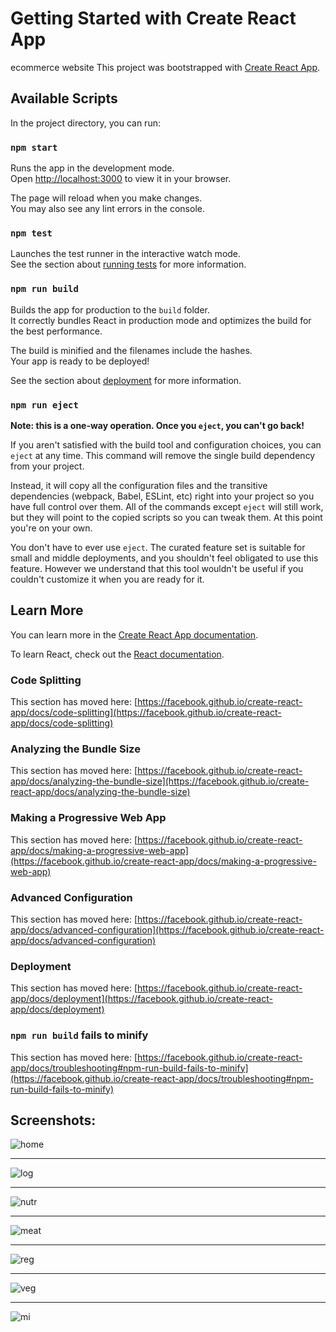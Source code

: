 # Getting Started with Create React App
ecommerce website
This project was bootstrapped with [Create React App](https://github.com/facebook/create-react-app).

## Available Scripts

In the project directory, you can run:

### `npm start`

Runs the app in the development mode.\
Open [http://localhost:3000](http://localhost:3000) to view it in your browser.

The page will reload when you make changes.\
You may also see any lint errors in the console.

### `npm test`

Launches the test runner in the interactive watch mode.\
See the section about [running tests](https://facebook.github.io/create-react-app/docs/running-tests) for more information.

### `npm run build`

Builds the app for production to the `build` folder.\
It correctly bundles React in production mode and optimizes the build for the best performance.

The build is minified and the filenames include the hashes.\
Your app is ready to be deployed!

See the section about [deployment](https://facebook.github.io/create-react-app/docs/deployment) for more information.

### `npm run eject`

**Note: this is a one-way operation. Once you `eject`, you can't go back!**

If you aren't satisfied with the build tool and configuration choices, you can `eject` at any time. This command will remove the single build dependency from your project.

Instead, it will copy all the configuration files and the transitive dependencies (webpack, Babel, ESLint, etc) right into your project so you have full control over them. All of the commands except `eject` will still work, but they will point to the copied scripts so you can tweak them. At this point you're on your own.

You don't have to ever use `eject`. The curated feature set is suitable for small and middle deployments, and you shouldn't feel obligated to use this feature. However we understand that this tool wouldn't be useful if you couldn't customize it when you are ready for it.

## Learn More

You can learn more in the [Create React App documentation](https://facebook.github.io/create-react-app/docs/getting-started).

To learn React, check out the [React documentation](https://reactjs.org/).

### Code Splitting

This section has moved here: [https://facebook.github.io/create-react-app/docs/code-splitting](https://facebook.github.io/create-react-app/docs/code-splitting)

### Analyzing the Bundle Size

This section has moved here: [https://facebook.github.io/create-react-app/docs/analyzing-the-bundle-size](https://facebook.github.io/create-react-app/docs/analyzing-the-bundle-size)

### Making a Progressive Web App

This section has moved here: [https://facebook.github.io/create-react-app/docs/making-a-progressive-web-app](https://facebook.github.io/create-react-app/docs/making-a-progressive-web-app)

### Advanced Configuration

This section has moved here: [https://facebook.github.io/create-react-app/docs/advanced-configuration](https://facebook.github.io/create-react-app/docs/advanced-configuration)


### Deployment

This section has moved here: [https://facebook.github.io/create-react-app/docs/deployment](https://facebook.github.io/create-react-app/docs/deployment)

### `npm run build` fails to minify

This section has moved here: [https://facebook.github.io/create-react-app/docs/troubleshooting#npm-run-build-fails-to-minify](https://facebook.github.io/create-react-app/docs/troubleshooting#npm-run-build-fails-to-minify)

## Screenshots:
![home](https://github.com/emanMohamad691/Organic-Food/assets/79469282/2591a269-8290-4a30-8732-879146e8fc76)

*************************************************************************************************************************

![log](https://github.com/emanMohamad691/Organic-Food/assets/79469282/e4777b9c-0931-4a34-a667-44f58ef3dce3)

*****************************************************************************************************************

![nutr](https://github.com/emanMohamad691/Organic-Food/assets/79469282/f25d9435-4615-4345-a43b-ee402f2bb520)
**********************************************************************************************************************************************

![meat](https://github.com/emanMohamad691/Organic-Food/assets/79469282/47d5e0ec-e6ec-44cf-9635-ea9c6024ac4a)
************************************************************************************************************************************************

![reg](https://github.com/emanMohamad691/Organic-Food/assets/79469282/f647403e-7adf-4a35-935e-0c5a8bd3c964)
***************************************************************************************************************************************************

![veg](https://github.com/emanMohamad691/Organic-Food/assets/79469282/76e69dc3-4528-48bb-abe1-8fc77860002f)
*********************************************************************************************************************************************************

![mi](https://github.com/emanMohamad691/Organic-Food/assets/79469282/0eb73e14-15cf-4f69-be51-e9b4ba43a24d)




